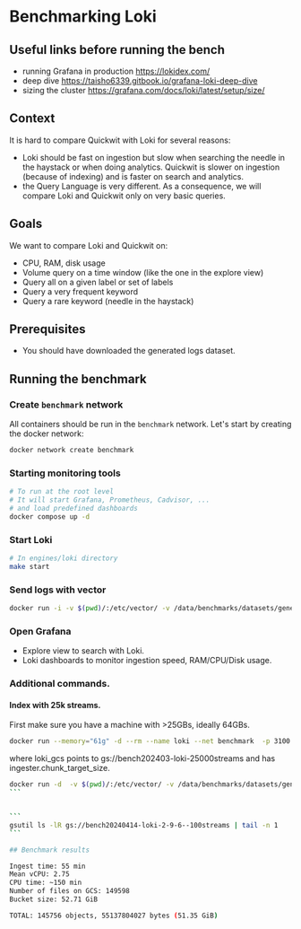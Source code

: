 # Benchmarking Loki

## Useful links before running the bench

- running Grafana in production https://lokidex.com/
- deep dive https://taisho6339.gitbook.io/grafana-loki-deep-dive
- sizing the cluster https://grafana.com/docs/loki/latest/setup/size/

## Context

It is hard to compare Quickwit with Loki for several reasons:
- Loki should be fast on ingestion but slow when searching the needle in the haystack or when doing analytics. Quickwit is slower on ingestion (because of indexing) and is faster on search and analytics.
- the Query Language is very different. As a consequence, we will compare Loki and Quickwit only on very basic queries.


## Goals

We want to compare Loki and Quickwit on:
- CPU, RAM, disk usage
- Volume query on a time window (like the one in the explore view)
- Query all on a given label or set of labels
- Query a very frequent keyword
- Query a rare keyword (needle in the haystack)


## Prerequisites

- You should have downloaded the generated logs dataset.

## Running the benchmark


### Create `benchmark` network

All containers should be run in the `benchmark` network.
Let's start by creating the docker network:

```bash
docker network create benchmark
```

### Starting monitoring tools

```bash
# To run at the root level
# It will start Grafana, Prometheus, Cadvisor, ...
# and load predefined dashboards
docker compose up -d
```

### Start Loki

```bash
# In engines/loki directory
make start
```

### Send logs with vector

```bash
docker run -i -v $(pwd)/:/etc/vector/ -v /data/benchmarks/datasets/generated-logs-v1/:/datasets/ --net benchmark --rm timberio/vector:0.36.0-debian --config /etc/vector/vector_100streams.yaml
```

### Open Grafana

- Explore view to search with Loki.
- Loki dashboards to monitor ingestion speed, RAM/CPU/Disk usage.

### Additional commands.

#### Index with 25k streams.

First make sure you have a machine with >25GBs, ideally 64GBs.

```bash
docker run --memory="61g" -d --rm --name loki --net benchmark  -p 3100:3100  -v $(pwd):/mnt/config  -v /data/loki_data_25000streams:/loki  grafana/loki:2.9.4 --config.file=/mnt/config/loki_gcs.yaml
```
where loki_gcs points to gs://bench202403-loki-25000streams and has ingester.chunk_target_size.

````bash
docker run -d  -v $(pwd)/:/etc/vector/ -v /data/benchmarks/datasets/generated-logs-v1/:/datasets/ --net benchmark --rm timberio/vector:0.36.0-debian --config /etc/vector/vector_25000streams.yaml
```


```
gsutil ls -lR gs://bench20240414-loki-2-9-6--100streams | tail -n 1
```

## Benchmark results

Ingest time: 55 min
Mean vCPU: 2.75
CPU time: ~150 min
Number of files on GCS: 149598
Bucket size: 52.71 GiB

TOTAL: 145756 objects, 55137804027 bytes (51.35 GiB)
